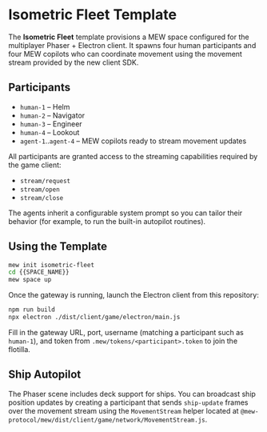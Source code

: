 # Isometric Fleet Template

The **Isometric Fleet** template provisions a MEW space configured for the multiplayer Phaser + Electron client. It spawns four human participants and four MEW copilots who can coordinate movement using the movement stream provided by the new client SDK.

## Participants

- `human-1` &ndash; Helm
- `human-2` &ndash; Navigator
- `human-3` &ndash; Engineer
- `human-4` &ndash; Lookout
- `agent-1`..`agent-4` &ndash; MEW copilots ready to stream movement updates

All participants are granted access to the streaming capabilities required by the game client:

- `stream/request`
- `stream/open`
- `stream/close`

The agents inherit a configurable system prompt so you can tailor their behavior (for example, to run the built-in autopilot routines).

## Using the Template

```bash
mew init isometric-fleet
cd {{SPACE_NAME}}
mew space up
```

Once the gateway is running, launch the Electron client from this repository:

```bash
npm run build
npx electron ./dist/client/game/electron/main.js
```

Fill in the gateway URL, port, username (matching a participant such as `human-1`), and token from `.mew/tokens/<participant>.token` to join the flotilla.

## Ship Autopilot

The Phaser scene includes deck support for ships. You can broadcast ship position updates by creating a participant that sends `ship-update` frames over the movement stream using the `MovementStream` helper located at `@mew-protocol/mew/dist/client/game/network/MovementStream.js`.
